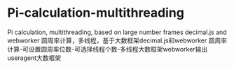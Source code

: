 # Pi-calculation-multithreading
Pi calculation, multithreading, based on large number frames decimal.js and webworker 圆周率计算，多线程，基于大数框架decimal.js和webworker 圆周率计算-可设置圆周率位数-可选择线程个数-多线程大数框架webworker输出useragent大数框架
